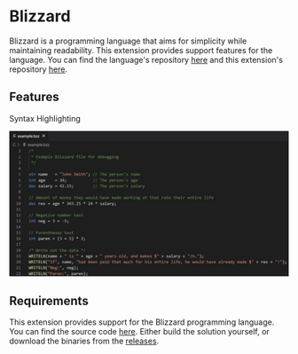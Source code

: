 Blizzard
========

Blizzard is a programming language that aims for simplicity while maintaining readability. This extension provides support features for the language. You can find the language's repository [here](https://github.com/BlizzardLang/Blizzard) and this extension's repository [here](https://github.com/BlizzardLang/Blizzard_Extension).

## Features

Syntax Highlighting

![Syntax Highlighting Preview](https://raw.githubusercontent.com/BlizzardLang/Blizzard_Extension/master/assets/Extension_Preview.jpg)

## Requirements

This extension provides support for the Blizzard programming language. You can find the source code [here](https://github.com/BlizzardLang/Blizzard). Either build the solution yourself, or download the binaries from the [releases](https://github.com/BlizzardLang/Blizzard/releases).
